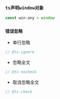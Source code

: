 ### `ts声明window对象`
```js
const win:any = window
```
### `错误忽略`
* 单行忽略
```js
// @ts-ignore
```
* 忽略全文
```js
// @ts-nocheck
```
* 取消忽略全文
```js
// @ts-check
```